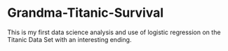 # Grandma-Titanic-Survival
This is my first data science analysis and use of logistic regression on the Titanic Data Set with an interesting ending. 
